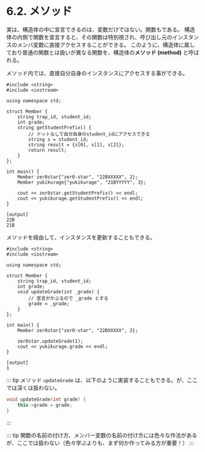 # 6.2. メソッド

実は、構造体の中に宣言できるのは、変数だけではない。関数もである。
構造体の内側で関数を宣言すると、その関数は特別視され、呼び出し元のインスタンスのメンバ変数に直接アクセスすることができる。
このように、構造体に属しており普通の関数とは扱いが異なる関数を、構造体の**メソッド (method)** と呼ばれる。

メソッド内では、直接自分自身のインスタンスにアクセスする事ができる。

```cpp:line-numbers
#include <string>
#include <iostream>

using namespace std;

struct Member {
    string trap_id, student_id;
    int grade;
    string getStudentPrefix() {
        // ドットなしで自分自身のstudent_idにアクセスできる
        string s = student_id;
        string result = {s[0], s[1], s[2]};
        return result;
    }
};

int main() {
    Member zer0star{"zer0-star", "22BXXXXX", 2};
    Member yukikurage{"yukikurage", "21BYYYYY", 3};

    cout << zer0star.getStudentPrefix() << endl;
    cout << yukikurage.getStudentPrefix() << endl;
}
```

```text
[output]
22B
21B
```

メソッドを経由して、インスタンスを更新することもできる。

```cpp:line-numbers
#include <string>
#include <iostream>

using namespace std;

struct Member {
    string trap_id, student_id;
    int grade;
    void updateGrade(int _grade) {
        // 宣言がかぶるので _grade とする
        grade = _grade;
    }
};

int main() {
    Member zer0star{"zer0-star", "22BXXXXX", 2};

    zer0star.updateGrade(1);
    cout << yukikurage.grade << endl;
}
```

```
[output]
1
```

::: tip
メソッド `updateGrade` は、以下のように実装することもできる。が、ここでは深くは扱わない。

```cpp
void updateGrade(int grade) {
    this->grade = grade;
}
```

:::

::: tip
関数の名前の付け方、メンバー変数の名前の付け方には色々な作法があるが、ここでは扱わない（色々学ぶよりも、まず何か作ってみる方が重要！）
:::
